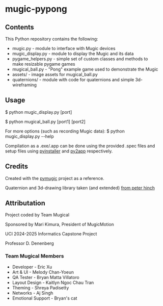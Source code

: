 # mugic-pypong
## Contents
This Python repository contains the following:
* mugic.py          - module to interface with Mugic devices
* mugic_display.py  - module to display the Mugic and its data
* pygame_helpers.py - simple set of custom classes and methods to make resizable pygame games
* mugical_ball.py   - "Pong" example game used to demonstrate the Mugic
* assets/           - image assets for mugical_ball.py
* quaternions/      - module with code for quaternions and simple 3d-wireframing

## Usage
\$ python mugic_display.py \[port\]

\$ python mugical_ball.py \[port1\] \[port2\]

For more options (such as recording Mugic data):
  \$ python mugic_display.py --help

Compilation as a .exe/.app can be done using the provided .spec files and setup files using [pyinstaller](https://pyinstaller.org/en/stable/) and [py2app](https://py2app.readthedocs.io/en/latest/tutorial.html) respectively.

## Credits
Created with the [pymugic](https://github.com/amiguet/pymugic/tree/main) project as a reference.

Quaternion and 3d-drawing library taken (and extended) [from peter hinch](https://github.com/peterhinch/micropython-samples/blob/master/QUATERNIONS.md)

## Attributation
Project coded by Team Mugical

Sponsored by Mari Kimura, President of MugicMotion

UCI 2024-2025 Informatics Capstone Project

Professor D. Denenberg

### Team Mugical Members 
* Developer - Eric Xu
* Art & UI - Melody Chan-Yoeun
* QA Tester - Bryan Matta Villatoro
* Layout Design - Kaitlyn Ngoc Chau Tran
* Theming - Shreya Padisetty
* Networks - Aj Singh
* Emotional Support - Bryan's cat
